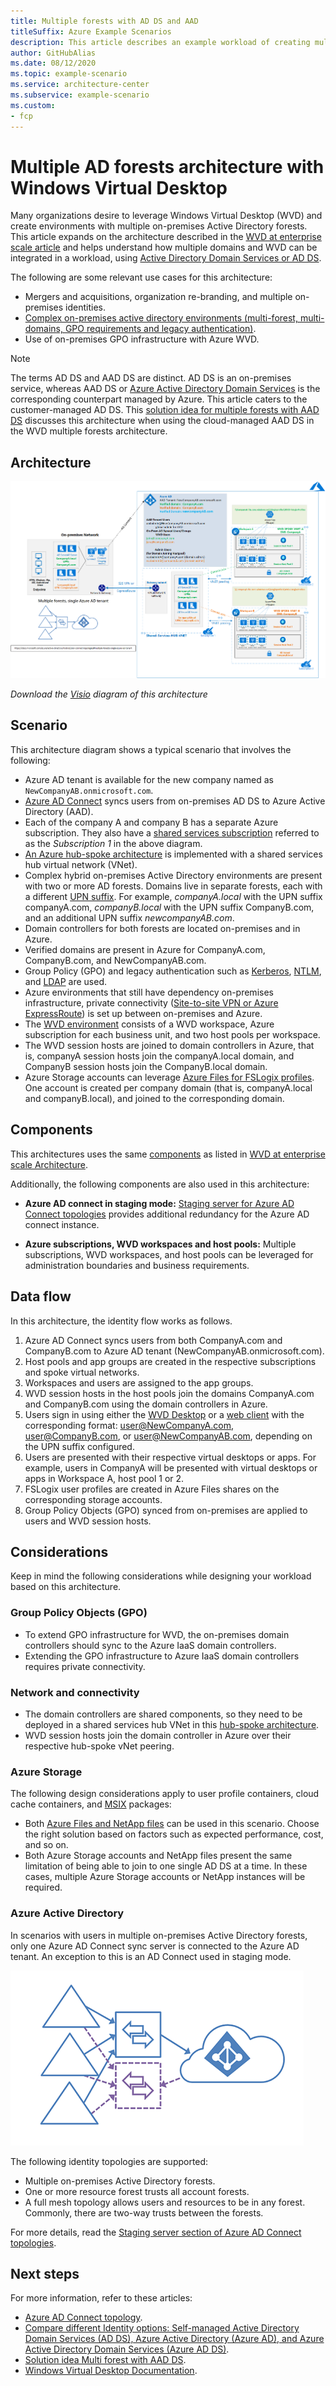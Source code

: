 ```yaml
---
title: Multiple forests with AD DS and AAD
titleSuffix: Azure Example Scenarios
description: This article describes an example workload of creating multiple AD forests with Windows Virtual Desktop.
author: GitHubAlias
ms.date: 08/12/2020
ms.topic: example-scenario
ms.service: architecture-center
ms.subservice: example-scenario
ms.custom:
- fcp
---
```


# Multiple AD forests architecture with Windows Virtual Desktop

Many organizations desire to leverage Windows Virtual Desktop (WVD) and create environments with multiple on-premises Active Directory forests. This article expands on the architecture described in the [WVD at enterprise scale article](./windows-virtual-desktop.md) and helps understand how multiple domains and WVD can be integrated in a workload, using [Active Directory Domain Services or AD DS](https://docs.microsoft.com/windows-server/identity/ad-ds/get-started/virtual-dc/active-directory-domain-services-overview).

The following are some relevant use cases for this architecture:

- Mergers and acquisitions, organization re-branding, and multiple on-premises identities.
- [Complex on-premises active directory environments (multi-forest, multi-domains, GPO requirements and legacy authentication)](https://docs.microsoft.com/azure/active-directory-domain-services/concepts-resource-forest).
- Use of on-premises GPO infrastructure with Azure WVD.

> [!NOTE]
  > The terms AD DS and AAD DS are distinct. AD DS is an on-premises service, whereas AAD DS or [Azure Active Directory Domain Services](https://docs.microsoft.com/azure/active-directory-domain-services/overview) is the corresponding counterpart managed by Azure. This article caters to the customer-managed AD DS.
  > This [solution idea for multiple forests with AAD DS](./multi-forest-w-AADDS.md) discusses this architecture when using the cloud-managed AAD DS in the WVD multiple forests architecture.

## Architecture

![WVD Multiple AD Forests architecture diagram](images/WVD-two-forest-hybrid-Azure.png)

*Download the <a href="images/WVD-two-forest-hybrid-Azure.vsdx" download>Visio</a> diagram of this architecture*

## Scenario

This architecture diagram shows a typical scenario that involves the following:

- Azure AD tenant is available for the new company named as `NewCompanyAB.onmicrosoft.com`.
- [Azure AD Connect](https://docs.microsoft.com/azure/active-directory/hybrid/whatis-hybrid-identity) syncs users from on-premises AD DS to Azure Active Directory (AAD).
- Each of the company A and company B has a separate Azure subscription. They also have a [shared services subscription](https://docs.microsoft.com/azure/cloud-adoption-framework/ready/azure-best-practices/initial-subscriptions#shared-services-subscription) referred to as the *Subscription 1* in the above diagram.
- [An Azure hub-spoke architecture](https://docs.microsoft.com/azure/architecture/reference-architectures/hybrid-networking/hub-spoke) is implemented with a shared services hub virtual network (VNet).
- Complex hybrid on-premises Active Directory environments are present with two or more AD forests. Domains live in separate forests, each with a different [UPN suffix](https://docs.microsoft.com/microsoft-365/enterprise/prepare-a-non-routable-domain-for-directory-synchronization?view=o365-worldwide#add-upn-suffixes-and-update-your-users-to-them). For example, *companyA.local* with the UPN suffix companyA.com, *companyB.local* with the UPN suffix CompanyB.com, and an additional UPN suffix *newcompanyAB.com*.
- Domain controllers for both forests are located on-premises and in Azure.
- Verified domains are present in Azure for CompanyA.com, CompanyB.com, and NewCompanyAB.com.
- Group Policy (GPO) and legacy authentication such as [Kerberos](https://docs.microsoft.com/windows-server/security/kerberos/kerberos-authentication-overview), [NTLM](https://docs.microsoft.com/windows-server/security/kerberos/ntlm-overview), and [LDAP](https://social.technet.microsoft.com/wiki/contents/articles/2980.ldap-over-ssl-ldaps-certificate.aspx) are used.
- Azure environments that still have dependency on-premises infrastructure, private connectivity ([Site-to-site VPN or Azure ExpressRoute](https://docs.microsoft.com/azure/architecture/reference-architectures/hybrid-networking/)) is set up between on-premises and Azure.
- The [WVD environment](https://docs.microsoft.com/azure/virtual-desktop/environment-setup) consists of a WVD workspace, Azure subscription for each business unit, and two host pools per workspace.
- The WVD session hosts are joined to domain controllers in Azure, that is, companyA session hosts join the companyA.local domain, and CompanyB session hosts join the CompanyB.local domain.
- Azure Storage accounts can leverage [Azure Files for FSLogix profiles](https://docs.microsoft.com/azure/virtual-desktop/FSLogix-containers-azure-files). One account is created per company domain (that is, companyA.local and companyB.local), and joined to the corresponding domain.

## Components

This architectures uses the same [components](https://docs.microsoft.com/azure/architecture/example-scenario/wvd/windows-virtual-desktop#components-you-manage) as listed in [WVD at enterprise scale Architecture](./windows-virtual-desktop.md).

Additionally, the following components are also used in this architecture:

- **Azure AD connect in staging mode:** [Staging server for Azure AD Connect topologies](https://docs.microsoft.com/azure/active-directory/hybrid/plan-connect-topologies#staging-server) provides additional redundancy for the Azure AD connect instance.

- **Azure subscriptions, WVD workspaces and host pools:** Multiple subscriptions, WVD workspaces, and host pools can be leveraged for administration boundaries and business requirements.

## Data flow

In this architecture, the identity flow works as follows.

1. Azure AD Connect syncs users from both CompanyA.com and CompanyB.com to Azure AD tenant (NewCompanyAB.onmicrosoft.com).
2. Host pools and app groups are created in the respective subscriptions and spoke virtual networks.
3. Workspaces and users are assigned to the app groups.
4. WVD session hosts in the host pools join the domains CompanyA.com and CompanyB.com using the domain controllers in Azure.  
5. Users sign in using either the [WVD Desktop](https://docs.microsoft.com/azure/virtual-desktop/connect-windows-7-10#install-the-windows-desktop-client) or a [web client](https://docs.microsoft.com/azure/virtual-desktop/connect-web) with the corresponding format: user@NewCompanyA.com, user@CompanyB.com, or user@NewCompanyAB.com, depending on the UPN suffix configured.
6. Users are presented with their respective virtual desktops or apps. For example, users in CompanyA will be presented with virtual desktops or apps in Workspace A, host pool 1 or 2.
7. FSLogix user profiles are created in Azure Files shares on the corresponding storage accounts.
8. Group Policy Objects (GPO) synced from on-premises are applied to users and WVD session hosts.

## Considerations

Keep in mind the following considerations while designing your workload based on this architecture.

### Group Policy Objects (GPO)

- To extend GPO infrastructure for WVD, the on-premises domain controllers should sync to the Azure IaaS domain controllers.
- Extending the GPO infrastructure to Azure IaaS domain controllers requires private connectivity.

### Network and connectivity

- The domain controllers are shared components, so they need to be deployed in a shared services hub VNet in this [hub-spoke architecture](https://docs.microsoft.com/azure/architecture/reference-architectures/hybrid-networking/hub-spoke).
- WVD session hosts join the domain controller in Azure over their respective hub-spoke vNet peering.

### Azure Storage

The following design considerations apply to user profile containers, cloud cache containers, and [MSIX](https://docs.microsoft.com/windows/msix/overview) packages:

- Both [Azure Files and NetApp files](https://docs.microsoft.com/azure/virtual-desktop/store-FSLogix-profile#azure-platform-details) can be used in this scenario. Choose the right solution based on factors such as expected performance, cost, and so on.
- Both Azure Storage accounts and NetApp files present the same limitation of being able to join to one single AD DS at a time. In these cases, multiple Azure Storage accounts or NetApp instances will be required.

### Azure Active Directory

In scenarios with users in multiple on-premises Active Directory forests, only one Azure AD Connect sync server is connected to the Azure AD tenant. An exception to this is an AD Connect used in staging mode.

![WVD Multiple AD Forests design considerations](images/wvd-multiple-forests.png)

The following identity topologies are supported:

- Multiple on-premises Active Directory forests.  
- One or more resource forest trusts all account forests.
- A full mesh topology allows users and resources to be in any forest. Commonly, there are two-way trusts between the forests.

For more details, read the [Staging server section of Azure AD Connect topologies](https://docs.microsoft.com/azure/active-directory/hybrid/plan-connect-topologies#staging-server).

## Next steps

For more information, refer to these articles:

- [Azure AD Connect topology](https://docs.microsoft.com/azure/active-directory/hybrid/plan-connect-topologies).
- [Compare different Identity options: Self-managed Active Directory Domain Services (AD DS), Azure Active Directory (Azure AD), and Azure Active Directory Domain Services (Azure AD DS)](https://docs.microsoft.com/azure/active-directory-domain-services/compare-identity-solutions).
- [Solution idea Multi forest with AAD DS](./multi-forest-w-AADDS.md).
- [Windows Virtual Desktop Documentation](https://docs.microsoft.com/azure/virtual-desktop/).
